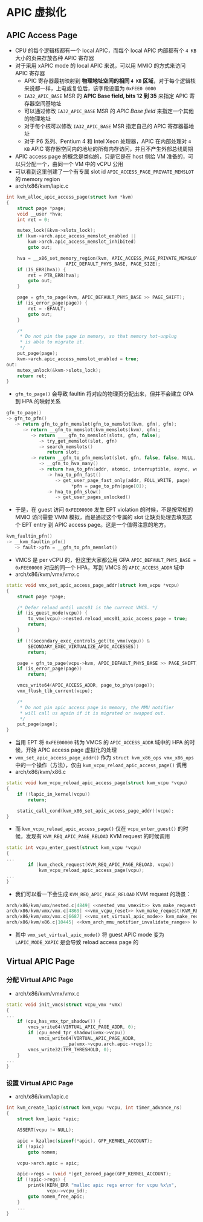 # APIC 虚拟化

## APIC Access Page
* CPU 的每个逻辑核都有一个 local APIC，而每个 local APIC 内部都有个 `4 KB` 大小的页来存放各种 APIC 寄存器
* 对于采用 xAPIC mode 的 local APIC 来说，可以用 MMIO 的方式来访问 APIC 寄存器
  * APIC 寄存器最初映射到 **物理地址空间的相同 `4 KB` 区域**，对于每个逻辑核来说都一样，上电或复位后，该字段设置为 `0xFEE0 0000`
  * `IA32_APIC_BASE` MSR 的 **APIC Base field, bits 12 到 35** 来指定 APIC 寄存器空间基地址
  * 可以通过修改 `IA32_APIC_BASE` MSR 的 *APIC Base field* 来指定一个其他的物理地址
  * 对于每个核可以修改 `IA32_APIC_BASE` MSR 指定自己的 APIC 寄存器基地址
  * 对于 P6 系列、Pentium 4 和 Intel Xeon 处理器，APIC 在内部处理对 `4 KB` APIC 寄存器空间内的地址的所有内存访问，并且不产生外部总线周期
* APIC access page 的概念是类似的，只是它是在 host 侧给 VM 准备的，可以只分配一个，由同一个 VM 中的 vCPU 公用
* 可以看到这里创建了一个有专属 slot id `APIC_ACCESS_PAGE_PRIVATE_MEMSLOT` 的 memory region
* arch/x86/kvm/lapic.c
```cpp
int kvm_alloc_apic_access_page(struct kvm *kvm)
{
    struct page *page;
    void __user *hva;
    int ret = 0;

    mutex_lock(&kvm->slots_lock);
    if (kvm->arch.apic_access_memslot_enabled ||
        kvm->arch.apic_access_memslot_inhibited)
        goto out;

    hva = __x86_set_memory_region(kvm, APIC_ACCESS_PAGE_PRIVATE_MEMSLOT,
                      APIC_DEFAULT_PHYS_BASE, PAGE_SIZE);
    if (IS_ERR(hva)) {
        ret = PTR_ERR(hva);
        goto out;
    }

    page = gfn_to_page(kvm, APIC_DEFAULT_PHYS_BASE >> PAGE_SHIFT);
    if (is_error_page(page)) {
        ret = -EFAULT;
        goto out;
    }

    /*
     * Do not pin the page in memory, so that memory hot-unplug
     * is able to migrate it.
     */
    put_page(page);
    kvm->arch.apic_access_memslot_enabled = true;
out:
    mutex_unlock(&kvm->slots_lock);
    return ret;
}
```
* `gfn_to_page()` 会导致 faultin 将对应的物理页分配出来，但并不会建立 GPA 到 HPA 的映射关系
```c
gfn_to_page()
-> gfn_to_pfn()
   -> return gfn_to_pfn_memslot(gfn_to_memslot(kvm, gfn), gfn);
      -> return __gfn_to_memslot(kvm_memslots(kvm), gfn);
         -> return ____gfn_to_memslot(slots, gfn, false);
            -> try_get_memslot(slot, gfn)
            -> search_memslots()
               return slot;
         -> return __gfn_to_pfn_memslot(slot, gfn, false, false, NULL, true, NULL, NULL);
            -> __gfn_to_hva_many()
            -> return hva_to_pfn(addr, atomic, interruptible, async, write_fault, writable);
               -> hva_to_pfn_fast()
                  -> get_user_page_fast_only(addr, FOLL_WRITE, page)
                        *pfn = page_to_pfn(page[0]);
               -> hva_to_pfn_slow()
                  -> get_user_pages_unlocked()
```
* 于是，在 guest 访问 `0xFEE00000` 发生 EPT violation 的时候，不是按常规的 MMIO 访问需要 VMM 模拟，而是通过这个专属的 slot 让缺页处理去填充这个 EPT entry 到 APIC access page。这是一个值得注意的地方。
```c
kvm_faultin_pfn()
-> __kvm_faultin_pfn()
   -> fault->pfn = __gfn_to_pfn_memslot()
```
* VMCS 是 per vCPU 的，但这里大家都公用 GPA `APIC_DEFAULT_PHYS_BASE = 0xFEE00000` 对应的同一个 HPA，写到 VMCS 的 `APIC_ACCESS_ADDR` 域中
* arch/x86/kvm/vmx/vmx.c
```cpp
static void vmx_set_apic_access_page_addr(struct kvm_vcpu *vcpu)
{
    struct page *page;

    /* Defer reload until vmcs01 is the current VMCS. */
    if (is_guest_mode(vcpu)) {
        to_vmx(vcpu)->nested.reload_vmcs01_apic_access_page = true;
        return;
    }

    if (!(secondary_exec_controls_get(to_vmx(vcpu)) &
        SECONDARY_EXEC_VIRTUALIZE_APIC_ACCESSES))
        return;

    page = gfn_to_page(vcpu->kvm, APIC_DEFAULT_PHYS_BASE >> PAGE_SHIFT);
    if (is_error_page(page))
        return;

    vmcs_write64(APIC_ACCESS_ADDR, page_to_phys(page));
    vmx_flush_tlb_current(vcpu);

    /*
     * Do not pin apic access page in memory, the MMU notifier
     * will call us again if it is migrated or swapped out.
     */
    put_page(page);
}
```
* 当用 EPT 将 `0xFEE00000` 转为 VMCS 的 `APIC_ACCESS_ADDR` 域中的 HPA 的时候，开始 APIC access page 虚拟化的处理
* `vmx_set_apic_access_page_addr()` 作为 `struct kvm_x86_ops vmx_x86_ops` 中的一个操作（方法），仅由 `kvm_vcpu_reload_apic_access_page()` 调用
* arch/x86/kvm/x86.c
```cpp
static void kvm_vcpu_reload_apic_access_page(struct kvm_vcpu *vcpu)
{
    if (!lapic_in_kernel(vcpu))
        return;

    static_call_cond(kvm_x86_set_apic_access_page_addr)(vcpu);
}
```
* 而 `kvm_vcpu_reload_apic_access_page()` 仅在 `vcpu_enter_guest()` 的时候，发现有 `KVM_REQ_APIC_PAGE_RELOAD` KVM request 的时候调用
```cpp
static int vcpu_enter_guest(struct kvm_vcpu *vcpu)
{
...
        if (kvm_check_request(KVM_REQ_APIC_PAGE_RELOAD, vcpu))
            kvm_vcpu_reload_apic_access_page(vcpu);
...
}
```
* 我们可以看一下会生成 `KVM_REQ_APIC_PAGE_RELOAD` KVM request 的场景：
```cpp
arch/x86/kvm/vmx/nested.c|4849| <<nested_vmx_vmexit>> kvm_make_request(KVM_REQ_APIC_PAGE_RELOAD, vcpu);
arch/x86/kvm/vmx/vmx.c|4869| <<vmx_vcpu_reset>> kvm_make_request(KVM_REQ_APIC_PAGE_RELOAD, vcpu);
arch/x86/kvm/vmx/vmx.c|6687| <<vmx_set_virtual_apic_mode>> kvm_make_request(KVM_REQ_APIC_PAGE_RELOAD, vcpu);
arch/x86/kvm/x86.c|10445| <<kvm_arch_mmu_notifier_invalidate_range>> kvm_make_all_cpus_request(kvm, KVM_REQ_APIC_PAGE_RELOAD);
```
* 其中 `vmx_set_virtual_apic_mode()` 将 guest APIC mode 变为 `LAPIC_MODE_XAPIC` 是会导致 reload access page 的

## Virtual APIC Page
### 分配 Virtual APIC Page
* arch/x86/kvm/vmx/vmx.c
```cpp
static void init_vmcs(struct vcpu_vmx *vmx)
{
...
    if (cpu_has_vmx_tpr_shadow()) {
        vmcs_write64(VIRTUAL_APIC_PAGE_ADDR, 0);
        if (cpu_need_tpr_shadow(&vmx->vcpu))
            vmcs_write64(VIRTUAL_APIC_PAGE_ADDR,
                     __pa(vmx->vcpu.arch.apic->regs));
        vmcs_write32(TPR_THRESHOLD, 0);
    }
...
}
```
### 设置 Virtual APIC Page
* arch/x86/kvm/lapic.c
```cpp
int kvm_create_lapic(struct kvm_vcpu *vcpu, int timer_advance_ns)
{
    struct kvm_lapic *apic;

    ASSERT(vcpu != NULL);

    apic = kzalloc(sizeof(*apic), GFP_KERNEL_ACCOUNT);
    if (!apic)
        goto nomem;

    vcpu->arch.apic = apic;

    apic->regs = (void *)get_zeroed_page(GFP_KERNEL_ACCOUNT);
    if (!apic->regs) {
        printk(KERN_ERR "malloc apic regs error for vcpu %x\n",
               vcpu->vcpu_id);
        goto nomem_free_apic;
    }
    ...
}
```